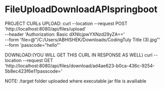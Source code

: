 # FileUploadDownloadAPIspringboot

PROJECT CURLs
UPLOAD:
curl --location --request POST 'http://localhost:8080/api/files/upload' \
--header 'Authorization: Basic dXNlcjpwYXNzd29yZA==' \
--form 'file=@"/C:/Users/ABHISHEK/Downloads/CodingTuly Title (3).jpg"' \
--form 'passcode="hello"'

DOWNLOAD:(YOU WILL GET THIS CURL IN RESPONSE AS WELL)
curl --location --request GET 'http://localhost:8080/api/files/download/ad4ae623-b0ca-436c-9254-5b8ec423f6e1?passcode='

NOTE: /target folder uploaded where executable jar file is availiable